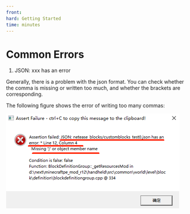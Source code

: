 ```yaml
--- 
front: 
hard: Getting Started 
time: minutes 
--- 
```


# Common Errors 

1. JSON: xxx has an error 

Generally, there is a problem with the json format. You can check whether the comma is missing or written too much, and whether the brackets are corresponding. 

The following figure shows the error of writing too many commas: 

![error-1](./picture/customblock/error-1.png)